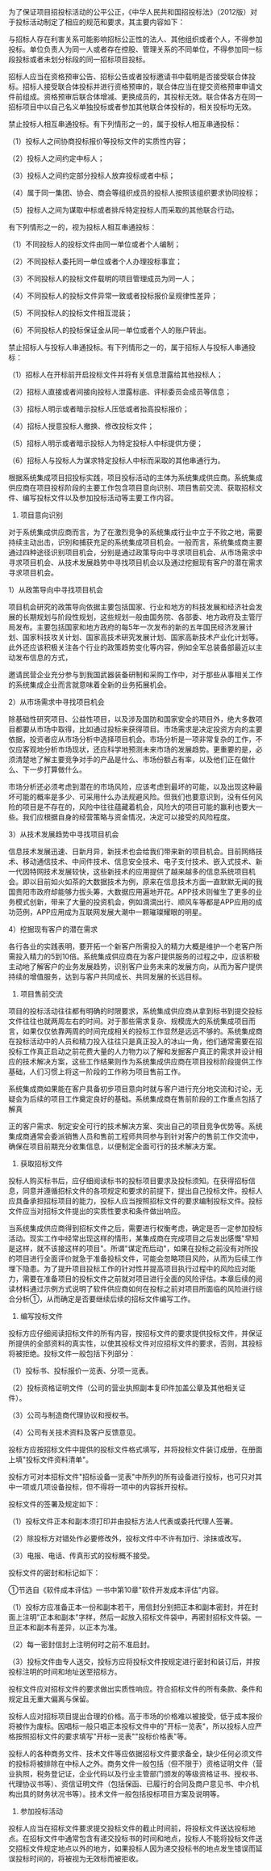 
为了保证项目招投标活动的公平公正，《中华人民共和国招投标法》（2012版）对于投标活动制定了相应的规范和要求，其主要内容如下：

与招标人存在利害关系可能影响招标公正性的法人、其他组织或者个人，不得参加投标。单位负责人为同一人或者存在控股、管理关系的不同单位，不得参加同一标段投标或者未划分标段的同一招标项目投标。

招标人应当在资格预审公告、招标公告或者投标邀请书中载明是否接受联合体投标。招标人接受联合体投标并进行资格预审的，联合体应当在提交资格预审申请文件前组成。资格预审后联合体增减、更换成员的，其投标无效。联合体各方在同一招标项目中以自己名义单独投标或者参加其他联合体投标的，相关投标均无效。

禁止投标人相互串通投标。有下列情形之一的，属于投标人相互串通投标：

（1）投标人之间协商投标报价等投标文件的实质性内容；

（2）投标人之间约定中标人；

（3）投标人之间约定部分投标人放弃投标或者中标；

（4）属于同一集团、协会、商会等组织成员的投标人按照该组织要求协同投标；

（5）投标人之间为谋取中标或者排斥特定投标人而采取的其他联合行动。

有下列情形之一的，视为投标人相互串通投标：

（1）不同投标人的投标文件由同一单位或者个人编制；

（2）不同投标人委托同一单位或者个人办理投标事宜；

（3）不同投标人的投标文件载明的项目管理成员为同一人；

（4）不同投标人的投标文件异常一致或者投标报价呈规律性差异；

（5）不同投标人的投标文件相互混装；

（6）不同投标人的投标保证金从同一单位或者个人的账户转出。

禁止招标人与投标人串通投标。有下列情形之一的，属于招标人与投标人串通投标：

（1）招标人在开标前开启投标文件并将有关信息泄露给其他投标人；

（2）招标人直接或者间接向投标人泄露标底、评标委员会成员等信息；

（3）招标人明示或者暗示投标人压低或者抬高投标报价；

（4）招标人授意投标人撤换、修改投标文件；

（5）招标人明示或者暗示投标人为特定投标人中标提供方便；

（6）招标人与投标人为谋求特定投标人中标而采取的其他串通行为。

根据系统集成项目招投标实践，项目投标活动的主体为系统集成供应商。系统集成供应商在项目投标阶段的主要工作包含项目意向识别、项目售前交流、获取招标文件、编写投标文件以及参加投标活动等主要工作内容。

1. 项目意向识别

对于系统集成供应商而言，为了在激烈竞争的系统集成行业中立于不败之地，需要持续主动出击，识别和捕获充足的系统集成项目机会。一般而言，系统集成商主要通过四种途径识别项目机会，分别是通过政策导向中寻求项目机会、从市场需求中寻求项目机会、从技术发展趋势中寻找项目机会以及通过挖掘现有客户的潜在需求寻求项目机会。

1）从政策导向中寻找项目机会

项目机会研究的政策导向依据主要包括国家、行业和地方的科技发展和经济社会发展的长期规划与阶段性规划，这些规划一般由国务院、各部委、地方政府及主管厅局发布。主要包括国家和地方政府的每5年一次发布的新的五年国民经济发展计划、国家科技攻关计划、国家高技术研究发展计划、国家高新技术产业化计划等。此外还应该积极关注各个行业的政策趋势变化等内容，例如全军总装备部最近以主动发布信息的方式，

邀请民营企业充分参与到我国武器装备研制和采购工作中，对于那些从事相关工作的系统集成企业而言就意味着全新的业务拓展机会。

2）从市场需求中寻找项目机会

除基础性研究项目、公益性项目，以及涉及国防和国家安全的项目外，绝大多数项目都要从市场中取得，比如通过投标来获得项目。市场需求是决定投资方向的主要依据，投资者应从市场分析中选择项目机会。市场分析是一项非常复杂的工作，不仅应客观地分析市场现状，还应科学地预测未来市场的发展趋势。更重要的是，必须清楚地了解主要竞争对手的产品是什么、市场份额占有率，以及他们正在做什么、下一步打算做什么。

市场分析还必须考虑到潜在的市场风险，应该考虑到最坏的可能，以及出现这种最坏可能的概率是多少、可采用什么办法规避风险。但我们也要意识到，没有任何风险的项目是不存在的，风险中往往蕴藏着机会，风险大的项目可能的赢利也要大一些。我们应根据自身的经营策略与资金情况，决定可以接受的风险程度。

3）从技术发展趋势中寻找项目机会

信息技术发展迅速、日新月异，新技术也会给我们带来新的项目机会。目前网络技术、移动通信技术、中间件技术、信息安全技术、电子支付技术、嵌入式技术、新一代因特网技术发展较快，这些新技术的应用提供了越来越多的信息系统项目机会。即以目前如火如茶的大数据技术为例，原来在信息技术方面一直默默无闻的我国贵阳市政府却能够力拔头筹，大数据应用遍地开花。APP技术则催生了更多的业务模式创新，带来了大量的投资机会，例如滴滴出行、顺风车等都是APP应用的成功范例，APP应用成为互联网发展大潮中一颗璀璨耀眼的明星。

4）挖掘现有客户的潜在需求

各行各业的实践表明，要开拓一个新客户所需投入的精力大概是维护一个老客户所需投入精力的5到10倍。系统集成供应商在为客户提供服务的过程之中，应该积极主动地了解客户的业务发展趋势，识别客户业务未来的发展方向，从而为客户提供持续的增值服务，达到与客户共同成长、共同发展的长远目标。

1. 项目售前交流

项目的投标活动往往都有明确的时限要求，系统集成供应商从拿到标书到提交投标文件往往也就两周左右的时间。对于那些需求复杂、规模庞大的系统集成项目而言，如果仅仅依靠两周的时间完成相关的投标工作显然是远远不够的。系统集成商在投标活动中的人员和精力投入往往只是真正投入的冰山一角，他们通常需要在招投标工作真正启动之前花费大量的人力物力以了解和发掘客户真正的需求并设计相应的技术解决方案，这些工作结果则作为系统集成供应商在项目投标阶段提供工作基础，人们习惯上将这一阶段的工作称为项目售前工作。

系统集成商如果能在客户具备初步项目意向时就与客户进行充分地交流和讨论，无疑会为后续的项目工作奠定良好的基础。系统集成商在售前阶段的工作重点包括了解真

正的客户需求、制定安全可行的技术解决方案、突出自己的项目竞争优势等。系统集成商通常会委派销售人员和售前工程师共同参与到针对客户的售前工作交流中，确保在项目前期充分收集信息，以便制定全面可行的技术解决方案。

1. 获取招标文件

投标人购买标书后，应仔细阅读标书的投标项目要求及投标须知。在获得招标信息，同意并遵循招标文件的各项规定和要求的前提下，提出自己投标文件。投标人应具备承担招标项目的能力，投标人应当按照招标文件的要求编制投标文件。投标文件应当对招标文件提出的实质性要求和条件做出响应。

当系统集成供应商得到招标文件之后，需要进行权衡考虑，确定是否一定参加投标活动。现实工作中经常出现这样的情形，某集成商在完成项目之后发出感慨"早知是这样，就不该接这样的项目"。所谓"谋定而后动"，如果在投标之前没有对所投的项目进行全面评价就急于准备投标文件，可能会忽略项目风险，从而为后续工作埋下隐患。为了提升项目投标工作的针对性并提高项目执行过程中的风险应对能力，需要在准备项目的投标文件之前就对项目进行全面的风险评估。本章后续的阅读材料通过示例方式说明了软件供应商如何在投标之前对项目所面临的风险进行综合分析①，从而确定是否要继续后续的招标文件编写工作。

1. 编写投标文件

投标方应仔细阅读招标文件的所有内容，按招标文件的要求提供投标文件，并保证所提供的全部资料的真实性，以使其投标文件对应招标文件的要求，否则，其投标将被拒绝。投标文件一般包括下列部分：

（1）投标书、投标报价一览表、分项一览表。

（2）投标资格证明文件（公司的营业执照副本复印件加盖公章及其他相关证件）。

（3）公司与制造商代理协议和授权书。

（4）公司有关技术资料及客户反馈意见。

投标方应按招标文件中提供的投标文件格式填写，并将投标文件装订成册，在册面上填"投标文件资料清单"。

投标方可对本招标文件"招标设备一览表"中所列的所有设备进行投标，也可只对其中一项或几项设备投标，但不得将一项中的内容拆开投标。

投标文件的签署及规定如下：

（1）投标文件正本和副本须打印并由投标方法人代表或委托代理人签署。

（2）除投标方对错处作必要修改外，投标文件中不许有加行、涂抹或改写。

（3）电报、电话、传真形式的投标概不接受。

投标文件的密封和标记如下：

①节选自《软件成本评估》一书中第10章"软件开发成本评估"内容。

（1）投标方应准备正本一份和副本若干，用信封分别把正本和副本密封，并在封面上注明"正本和副本"字样，然后一起放入招标文件袋中，再密封招标文件袋。一旦正本和副本有差异，以正本为准。

（2）每一密封信封上注明何时之前不准启封。

（3）投标文件由专人送交，投标方应将投标文件按规定进行密封和装订后，并按投标注明的时间和地址送至招标方。

投标文件应对招标文件的要求做出实质性响应。符合招标文件的所有条款、条件和规定且无重大偏离与保留。

投标人应对招标项目提出合理的价格。高于市场的价格难以被接受，低于成本报价将被作为废标。因唱标一般只唱正本投标文件中的"开标一览表"，所以投标人应严格按照招标文件的要求填写"开标一览表""投标价格表"等。

投标人的各种商务文件、技术文件等应依据招标文件要求备全，缺少任何必须文件的投标将被排除在中标人之外。商务文件一般包括（但不限于）资格证明文件（营业执照，税务登记证，企业代码以及行业主管部门颁发的等级资格证书、授权书、代理协议书等）、资信证明文件（包括保函、已履行的合同及商户意见书、中介机构出具的财务状况书等）。技术文件一般包括投标项目方案及说明等。

1. 参加投标活动

投标人应当在招标文件要求提交投标文件的截止时间前，将投标文件送达投标地点。在招标文件中通常包含有递交投标书的时间和地点，投标人不能将投标文件送交招标文件规定地点以外的地方，如果投标人因为递交投标书的地点发生错误而延误投标时间的，将被视为无效标而被拒收。
